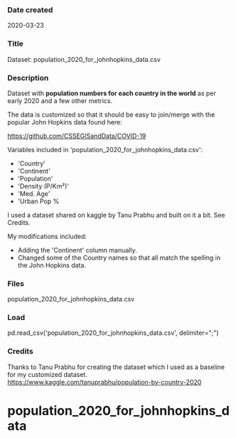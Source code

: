 ### Date created
2020-03-23

### Title
Dataset: population_2020_for_johnhopkins_data.csv

### Description

Dataset with **population numbers for each country in the world** as per early 2020 and a few other metrics.

The data is customized so that it should be easy to join/merge with the popular John Hopkins data found here:

https://github.com/CSSEGISandData/COVID-19

Variables included in 'population_2020_for_johnhopkins_data.csv':

- 'Country'
- 'Continent'
- 'Population'
- 'Density (P/Km²)'
- 'Med. Age'
- 'Urban Pop %

I used a dataset shared on kaggle by Tanu Prabhu and built on it a bit. See Credits.

My modifications included:
- Adding the 'Continent' column manually.
- Changed some of the Country names so that all match the spelling in the John Hopkins data.

### Files
population_2020_for_johnhopkins_data.csv

### Load
pd.read_csv('population_2020_for_johnhopkins_data.csv', delimiter=";")

### Credits
Thanks to Tanu Prabhu for creating the dataset which I used as a baseline
for my customized dataset.
https://www.kaggle.com/tanuprabhu/population-by-country-2020
# population_2020_for_johnhopkins_data
